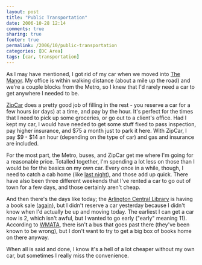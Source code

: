 ```yaml
---
layout: post
title: "Public Transportation"
date: 2006-10-28 12:14
comments: true
sharing: true
footer: true
permalink: /2006/10/public-transportation
categories: [DC Area]
tags: [car, transportation]
---
```

As I may have mentioned, I got rid of my car when we moved into <a href="http://www.brockli.com/archives/2006/06/brockstone_manor.php">The Manor</a>.  My office is within walking distance (about a mile up the road) and we're a couple blocks from the Metro, so I knew that I'd rarely need a car to get anywhere I needed to be.

<a href="http://www.zipcar.com/" target="_blank">ZipCar</a> does a pretty good job of filling in the rest - you reserve a car for a few hours (or days) at a time, and pay by the hour.  It's perfect for the times that I need to pick up some groceries, or go out to a client's office.  Had I kept my car, I would have needed to get some stuff fixed to pass inspection, pay higher insurance, and $75 a month just to park it here.  With ZipCar, I pay $9 - $14 an hour (depending on the type of car) and gas  and insurance are included.

For the most part, the Metro, buses, and ZipCar get me where I'm going for a reasonable price.  Totalled together, I'm spending a lot less on those than I would be for the basics on my own car.  Every once in a while, though, I need to catch a cab home (like <a href="http://www.brockli.com/archives/2006/10/what_a_shitty_birthday.php">last night</a>), and those add up quick.  There have also been three different weekends that I've rented a car to go out of town for a few days, and those certainly aren't cheap.

And then there's the days like today; the <a href="http://www.arlingtonva.us/Departments/Libraries/about/LibrariesAboutCentral.aspx" target="_blank">Arlington Central Library</a> is having a book sale (<a href="http://www.flickr.com/photos/brockli/137036212/" target="_blank">again</a>), but I didn't reserve a car yesterday because I didn't know when I'd actually be up and moving today.  The earliest I can get a car now is 2, which isn't awful, but I wanted to go early ("early" meaning 11).  According to <a href="http://www.wmata.com/" target="_blank">WMATA</a>, there isn't a bus that goes past there (they've been known to be wrong), but I don't want to try to get a big box of books home on there anyway.

When all is said and done, I know it's a hell of a lot cheaper without my own car, but sometimes I really miss the convenience.
